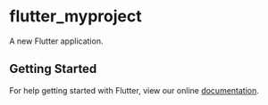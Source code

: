 # flutter_myproject

A new Flutter application.

## Getting Started

For help getting started with Flutter, view our online
[documentation](https://flutter.io/).
